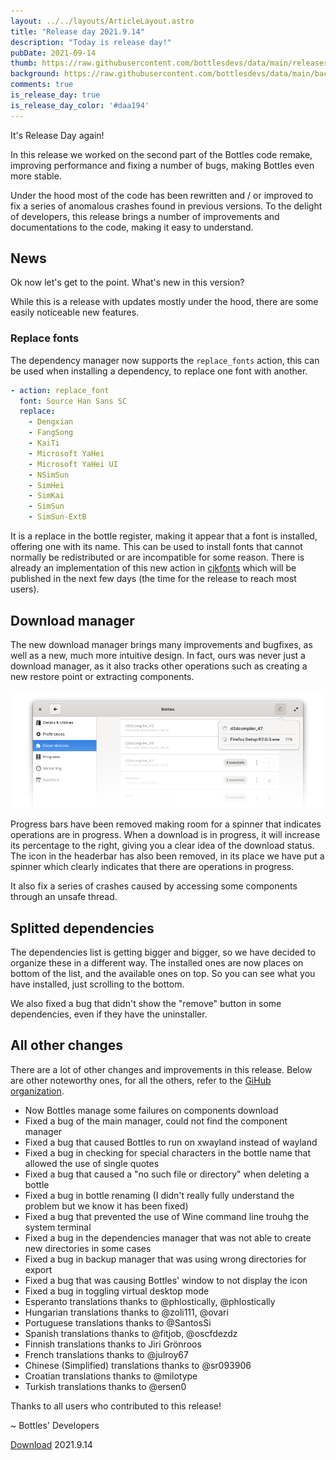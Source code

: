 ```yaml
---
layout: ../../layouts/ArticleLayout.astro
title: "Release day 2021.9.14"
description: "Today is release day!"
pubDate: 2021-09-14
thumb: https://raw.githubusercontent.com/bottlesdevs/data/main/releases/2021.9.14/release-day.png
background: https://raw.githubusercontent.com/bottlesdevs/data/main/backgrounds/2021.9.14.png
comments: true
is_release_day: true
is_release_day_color: '#daa194'
---
```


It's Release Day again!

In this release we worked on the second part of the Bottles code remake, 
improving performance and fixing a number of bugs, making Bottles even 
more stable.

Under the hood most of the code has been rewritten and / or improved to 
fix a series of anomalous crashes found in previous versions. To the delight 
of developers, this release brings a number of improvements and documentations 
to the code, making it easy to understand.

## News
Ok now let's get to the point. What's new in this version?

While this is a release with updates mostly under the hood, there are some 
easily noticeable new features.

### Replace fonts
The dependency manager now supports the `replace_fonts` action, this can be 
used when installing a dependency, to replace one font with another. 

```yaml
- action: replace_font
  font: Source Han Sans SC
  replace: 
    - Dengxian
    - FangSong
    - KaiTi
    - Microsoft YaHei
    - Microsoft YaHei UI
    - NSimSun
    - SimHei
    - SimKai
    - SimSun
    - SimSun-ExtB
```

It is a replace in the bottle register, making it appear that a font is 
installed, offering one with its name. This can be used to install fonts that 
cannot normally be redistributed or are incompatible for some reason. There is 
already an implementation of this new action in 
[cjkfonts](https://github.com/bottlesdevs/dependencies/blob/main/Fonts/cjkfonts.yml)
which will be published in the next few days (the time for the release to reach 
most users).

## Download manager
The new download manager brings many improvements and bugfixes, as well as a 
new, much more intuitive design. In fact, ours was never just a download 
manager, as it also tracks other operations such as creating a new restore 
point or extracting components.

![New Download Manager](/uploads/download-manager.png)

Progress bars have been removed making room for a spinner that indicates 
operations are in progress. When a download is in progress, it will increase 
its percentage to the right, giving you a clear idea of the download status. 
The icon in the headerbar has also been removed, in its place we have put a 
spinner which clearly indicates that there are operations in progress.

It also fix a series of crashes caused by accessing some components through 
an unsafe thread.

## Splitted dependencies
The dependencies list is getting bigger and bigger, so we have decided to 
organize these in a different way. The installed ones are now places on bottom
of the list, and the available ones on top. So you can see what you have
installed, just scrolling to the bottom.

We also fixed a bug that didn't show the "remove" button in some dependencies, 
even if they have the uninstaller.

## All other changes
There are a lot of other changes and improvements in this release. Below are 
other noteworthy ones, for all the others, refer to 
the [GiHub organization](https://github.com/bottlesdevs).

* Now Bottles manage some failures on components download
* Fixed a bug of the main manager, could not find the component manager
* Fixed a bug that caused Bottles to run on xwayland instead of wayland
* Fixed a bug in checking for special characters in the bottle name that allowed the use of single quotes
* Fixed a bug that caused a "no such file or directory" when deleting a bottle
* Fixed a bug in bottle renaming (I didn't really fully understand the problem but we know it has been fixed)
* Fixed a bug that prevented the use of Wine command line trouhg the system terminal
* Fixed a bug in the dependencies manager that was not able to create new directories in some cases
* Fixed a bug in backup manager that was using wrong directories for export
* Fixed a bug that was causing Bottles' window to not display the icon
* Fixed a bug in toggling virtual desktop mode
* Esperanto translations thanks to @phlostically, @phlostically
* Hungarian translations thanks to @zoli111, @ovari
* Portuguese translations thanks to @SantosSi
* Spanish translations thanks to @fitjob, @oscfdezdz
* Finnish translations thanks to Jiri Grönroos
* French translations thanks to @julroy67
* Chinese (Simplified) translations thanks to @sr093906
* Croatian translations thanks to @milotype
* Turkish translations thanks to @ersen0

Thanks to all users who contributed to this release!

~ Bottles' Developers

<a class="button" href="/download" style="">Download</a> 2021.9.14
